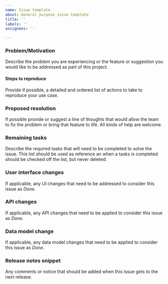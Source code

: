```yaml
---
name: Issue template
about: General purpose issue template
title: ''
labels: ''
assignees: ''

---
```


### Problem/Motivation
Describe the problem you are experiencing or the feature or suggestion you would like to be addressed as part of this project.

#### Steps to reproduce
Provide if possible, a detailed and ordered list of actions to take to reproduce your use case.

### Proposed resolution
If possible provide or suggest a line of thoughts that would allow the team to fix the problem or bring that feature to life. All kinds of help are welcome. 

### Remaining tasks
Describe the required tasks that will need to be completed to solve the issue. This list should be used as reference an when a tasks is completed should be checked off the list, but never deleted.

### User interface changes
If applicable, any UI changes that need to be addressed to consider this issue as _Done_.

### API changes
If applicable, any API changes that need to be applied to consider this issue as _Done_. 

### Data model change
If applicable, any data model changes that need to be applied to consider this issue as _Done_. 

### Release notes snippet
Any comments or notice that should be added when this issue gets to the next release.
